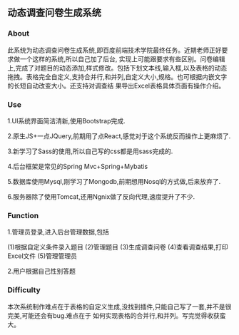 ## 动态调查问卷生成系统

### About

此系统为动态调查问卷生成系统,即百度前端技术学院最终任务。近期老师正好要求做一个这样的系统,所以自己加了后台,
实现上可能跟要求有些区别。问卷编辑上,完成了对题目的动态添加,样式修改。包括下划文本线,输入框,以及表格的动态
拖拽。表格完全自定义,支持合并行,和并列,自定义大小,规格。也可根据内嵌文字的长短自动改变大小。还支持对调查结
果导出Excel表格具体页面有操作介绍。

### Use

1.UI系统界面简洁清新,使用Bootstrap完成.

2.原生JS+一点JQuery,前期用了点React,感觉对于这个系统反而操作上更麻烦了.

3.新学习了Sass的使用,所以自己写的css都是用sass完成的.

4.后台框架是常见的Spring Mvc+Spring+Mybatis

5.数据库使用Mysql,刚学习了Mongodb,前期想用Nosql的方式做,后来放弃了.

6.服务器除了使用Tomcat,还用Ngnix做了反向代理,速度提升了不少.

### Function

1.管理员登录,进入后台管理数据,包括

(1)根据自定义条件录入题目
(2)管理题目
(3)生成调查问卷
(4)查看调查结果,打印Excel文件
(5)管理管理员

2.用户根据自己性别答题

### Difficulty

本次系统制作难点在于表格的自定义生成,没找到插件,只能自己写了一套,并不是很完美,可能还会有bug.难点在于
如何实现表格的合并行,和并列。写完觉得收获蛮大。
